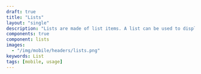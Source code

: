 ```yaml
---
draft: true
title: "Lists"
layout: "single"
description: "Lists are made of list items. A list can be used to display content related to a single subject."
components: true
component: lists
images:
  - "/img/mobile/headers/lists.png"
keywords: List
tags: [mobile, usage]
---
```

